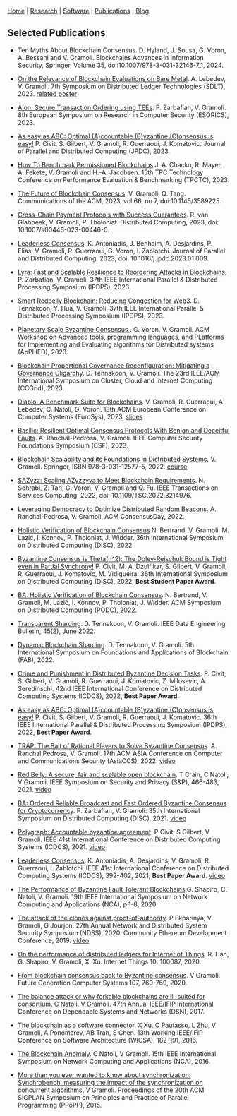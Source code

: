 [Home](../index) | [Research](../research) | [Software](../software) | [Publications](../publications) | [Blog](blog)

## Selected Publications

- Ten Myths About Blockchain Consensus. D. Hyland, J. Sousa, G. Voron, A. Bessani and V. Gramoli.
  Blockchains Advances in Information Security, Springer, Volume 35, doi:10.1007/978-3-031-32146-7_1, 2024.

- [On the Relevance of Blockchain Evaluations on
Bare Metal](../pubs/SDLT_2023.pdf).
A. Lebedev, V. Gramoli.
7th Symposium on Distributed Ledger Technologies (SDLT), 2023. [related poster](../pubs/EuroSys23-SDLT23.pdf)

- [Aion: Secure Transaction Ordering using TEEs](../pubs/ESORICS23-Aion.pdf).
  P. Zarbafian, V. Gramoli.
  8th European Symposium on Research in Computer Security (ESORICS), 2023.

- [As easy as ABC: Optimal (A)ccountable (B)yzantine (C)onsensus is easy!](../pubs/JPDC2023-ABC-preprint.pdf)
  P. Civit, S. Gilbert, V. Gramoli, R. Guerraoui, J. Komatovic.
  Journal of Parallel and Distributed Computing (JPDC), 2023.

- [How To Benchmark Permissioned Blockchains](../pubs/TPCTC2023-preprint.pdf)
  J. A. Chacko, R. Mayer, A. Fekete, V. Gramoli and H.-A. Jacobsen.
  15th TPC Technology Conference on Performance Evaluation & Benchmarking (TPCTC), 2023.

- [The Future of Blockchain Consensus](https://dl.acm.org/doi/pdf/10.1145/3589225).
  V. Gramoli, Q. Tang.
  Communications of the ACM, 2023, vol 66, no 7, doi:10.1145/3589225.

- [Cross-Chain Payment Protocols with Success Guarantees](../pubs/DC23-CrossChain-Preprint.pdf).
R. van Glabbeek, V. Gramoli, P. Tholoniat. 
Distributed Computing, 2023, doi: 10.1007/s00446-023-00446-0.

- [Leaderless Consensus](../pubs/JPDC23-Leaderless-Preprint.pdf).
K. Antoniadis, J. Benhaim, A. Desjardins, P. Elias, V. Gramoli, R. Guerraoui, G. Voron, I. Zablotchi. Journal of Parallel and Distributed Computing, 2023, doi: 10.1016/j.jpdc.2023.01.009.

- [Lyra: Fast and Scalable Resilience to Reordering Attacks in Blockchains](../pubs/IPDPS23-Lyra.pdf).
P. Zarbafian, V. Gramoli. 37th IEEE International Parallel & Distributed Processing Symposium (IPDPS), 2023.

- [Smart Redbelly Blockchain: Reducing Congestion for Web3](../pubs/IPDPS23-SmartRedbelly.pdf). 
D. Tennakoon, Y. Hua, V. Gramoli. 37th IEEE International Parallel & Distributed Processing Symposium (IPDPS), 2023.

- [Planetary Scale Byzantine Consensus ](../pubs/2023-applied.pdf).
G. Voron, V. Gramoli. ACM Workshop on Advanced tools, programming languages, and PLatforms for Implementing and Evaluating algorithms for Distributed systems (ApPLIED), 2023.

- [Blockchain Proportional Governance Reconfiguration: Mitigating a Governance Oligarchy](../pubs/CCGrid23-GovernanceReconfiguration.pdf).
D. Tennakoon, V. Gramoli. The 23rd IEEE/ACM International Symposium on Cluster, Cloud and Internet Computing (CCGrid), 2023.

- [Diablo: A Benchmark Suite for Blockchains](../pubs/Eurosys23-Diablo.pdf). 
V. Gramoli, R. Guerraoui, A. Lebedev, C. Natoli, G. Voron. 18th ACM European Conference on Computer Systems (EuroSys), 2023. [slides](../slides/EuroSys2023.pdf)

- [Basilic: Resilient Optimal Consensus Protocols With Benign and Deceitful Faults](../pubs/CSF23-Basilic.pdf).
A. Ranchal-Pedrosa, V. Gramoli. IEEE Computer Security Foundations Symposium (CSF), 2023.

- [Blockchain Scalability and its Foundations in Distributed Systems](https://link.springer.com/book/10.1007/978-3-031-12578-2?sap-outbound-id=01A0D4B2C34832A82322B1C66819B239A93AED40).
V. Gramoli. Springer, ISBN:978-3-031-12577-5, 2022. [course](https://www.coursera.org/learn/blockchain-scalability)

- [SAZyzz: Scaling AZyzzyva to Meet Blockchain Requirements](https://ieeexplore.ieee.org/abstract/document/9920227).
N. Sohrabi, Z. Tari, G. Voron, V. Gramoli and Q. Fu. IEEE Transactions on Services Computing, 2022, doi: 10.1109/TSC.2022.3214976.

- [Leveraging Democracy to Optimize Distributed Random Beacons](../pubs/ConsensusDay23-Kleroterion.pdf).
A. Ranchal-Pedrosa, V. Gramoli. ACM ConsensusDay, 2022.

- [Holistic Verification of Blockchain Consensus](../pubs/DISC22-holistic-verification.pdf)
N. Bertrand, V. Gramoli, M. Lazić, I. Konnov, P. Tholoniat, J. Widder.
36th International Symposium on Distributed Computing (DISC), 2022.

- [Byzantine Consensus is Theta(n^2): The Dolev-Reischuk Bound is Tight even in Partial Synchrony!](../pubs/DISC22-quadratic-consensus.pdf)
P. Civit, M. A. Dzulfikar, S. Gilbert, V. Gramoli, R. Guerraoui, J. Komatovic, M. Vidigueira.
36th International Symposium on Distributed Computing (DISC), 2022, **Best Student Paper Award**.

- [BA: Holistic Verification of Blockchain Consensus](../pubs/formal-verif.pdf).
N. Bertrand, V. Gramoli, M. Lazić, I. Konnov, P. Tholoniat, J. Widder.
ACM Symposium on Distributed Computing (PODC), 2022.

- [Transparent Sharding](../pubs/DEB22-Sharding.pdf). 
D. Tennakoon, V. Gramoli. IEEE Data Engineering Bulletin, 45(2), June 2022.

- [Dynamic Blockchain Sharding](../pubs/FAB22-Sharding.pdf).
D. Tennakoon, V. Gramoli. 
5th International Symposium on Foundations and Applications of Blockchain (FAB), 2022.

- [Crime and Punishment in Distributed Byzantine
Decision Tasks](../pubs/ICDCS2022.pdf).
P. Civit, S. Gilbert, V. Gramoli, R. Guerraoui, J. Komatovic, Z. Milosevic, A. Seredinschi. 
42nd IEEE International Conference on Distributed Computing Systems (ICDCS), 2022, **Best Paper Award**.

- [As easy as ABC: Optimal (A)ccountable
(B)yzantine (C)onsensus is easy!](../pubs/ABC-IPDPS2022.pdf)
P. Civit, S. Gilbert, V. Gramoli, R. Guerraoui, J. Komatovic.
36th IEEE International Parallel & Distributed Processing Symposium (IPDPS), 2022, **Best Paper Award**.

- [TRAP: The Bait of Rational Players to Solve Byzantine Consensus](../pubs/TRAP-AsiaCCS2022.pdf).
A. Ranchal Pedrosa, V. Gramoli.
17th ACM ASIA Conference on Computer and Communications Security (AsiaCCS), 2022. [video](https://www.youtube.com/watch?v=lWyKww4BkcA)

- [Red Belly: A secure, fair and scalable open blockchain](../pubs/redbellyblockchain-oakland21.pdf).
T Crain, C Natoli, V Gramoli.
IEEE Symposium on Security and Privacy (S&P), 466-483, 2021. [video](https://www.youtube.com/watch?v=IlIXrqSie9A)

- [BA: Ordered Reliable Broadcast and Fast Ordered Byzantine Consensus for Cryptocurrency](https://drops.dagstuhl.de/opus/volltexte/2021/14865/pdf/LIPIcs-DISC-2021-63.pdf).
P. Zarbafian, V. Gramoli:
35th International Symposium on Distributed Computing (DISC), 2021. [video](https://youtu.be/DYN1jifeWGY)

- [Polygraph: Accountable byzantine agreement](https://eprint.iacr.org/2019/587.pdf).
P Civit, S Gilbert, V Gramoli. 
IEEE 41st International Conference on Distributed Computing Systems (ICDCS), 2021. [video](https://www.youtube.com/watch?v=OUPWY9SPV6Q)

- [Leaderless Consensus](../pubs/ICDCS2021-leaderless.pdf).
K. Antoniadis, A. Desjardins, V. Gramoli, R. Guerraoui, I. Zablotchi.
IEEE 41st International Conference on Distributed Computing Systems (ICDCS), 392-402, 2021, **Best Paper Award**. [video](https://youtu.be/gPrdhebjTM0)

- [The Performance of Byzantine Fault Tolerant Blockchains](../pubs/NCA20.pdf)
G. Shapiro, C. Natoli, V. Gramoli.
19th IEEE International Symposium on Network Computing and Applications (NCA), p.1-8, 2020.

- [The attack of the clones against proof-of-authority](../pubs/Clone-PoA-NDSS.pdf).
P Ekparinya, V Gramoli, G Jourjon.
27th Annual Network and Distributed System Security Symposium (NDSS), 2020.
Community Ethereum Development Conference, 2019. [video](https://www.youtube.com/watch?v=wQyvIy4FCEw)

- [On the performance of distributed ledgers for Internet of Things](../pubs/IoT2019.pdf).
R. Han, G. Shapiro, V. Gramoli, X. Xu. Internet Things 10: 100087, 2020.

- [From blockchain consensus back to Byzantine consensus](https://www.researchgate.net/publication/319984012_From_blockchain_consensus_back_to_Byzantine_consensus).
V Gramoli.
Future Generation Computer Systems 107, 760-769, 2020.

- [The balance attack or why forkable blockchains are ill-suited for consortium](../pubs/Balance_Attack_DSN17.pdf).
C Natoli, V Gramoli.
47th Annual IEEE/IFIP International Conference on Dependable Systems and Networks (DSN), 2017.

- [The blockchain as a software connector](https://www.researchgate.net/publication/305525271_The_Blockchain_as_a_Software_Connector).
X Xu, C Pautasso, L Zhu, V Gramoli, A Ponomarev, AB Tran, S Chen.
13th Working IEEE/IFIP Conference on Software Architecture (WICSA), 182-191, 2016.

- [The Blockchain Anomaly](../../pubs/Blockchain_Anomaly.pdf).
C Natoli, V Gramoli.
15th IEEE International Symposium on Network Computing and Applications (NCA), 2016.

- [More than you ever wanted to know about synchronization: Synchrobench, measuring the impact of the synchronization on concurrent algorithms](../pubs/gramoli-synchrobench.pdf).
V Gramoli.
Proceedings of the 20th ACM SIGPLAN Symposium on Principles and Practice of Parallel Programming (PPoPP), 2015.


